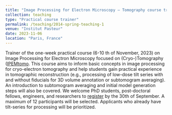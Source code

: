 ```yaml
---
title: "Image Processing for Electron Microscopy – Tomography course trainer"
collection: teaching
type: "Practical course trainer"
permalink: /teaching/2014-spring-teaching-1
venue: "Institut Pasteur"
date: 2023-11-06
location: "Paris, France"
---
```


Trainer of the one-week practical course (6-10 th of November, 2023) on Image Processing for Electron Microscopy focused on (Cryo-)Tomography ([IPEMtomo](https://research.pasteur.fr/en/course/image-processing-for-electron-microscopy-tomography/). This course aims to inform basic concepts in image processing for cryo-electron tomography and help students gain practical experience in tomographic reconstruction (e.g., processing of low-dose tilt series with and without fiducials for 3D volume annotation or subtomogram averaging). An introduction to subtomogram averaging and initial model generation steps will also be covered. We welcome PhD students, post-doctoral fellows, engineers, and researchers to [register](https://forms.pasteur.fr/index.php/865442?lang=fr) by the 30th of September. A maximum of 12 participants will be selected. Applicants who already have tilt-series for processing will be prioritized.

